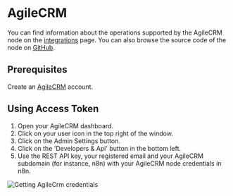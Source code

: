 # AgileCRM

You can find information about the operations supported by the AgileCRM node on the [integrations](https://n8n.io/integrations/n8n-nodes-base.agileCrm) page. You can also browse the source code of the node on [GitHub](https://github.com/n8n-io/n8n/tree/master/packages/nodes-base/nodes/AgileCrm).

## Prerequisites

Create an [AgileCRM](https://www.agilecrm.com/) account.

## Using Access Token

1. Open your AgileCRM dashboard.
2. Click on your user icon in the top right of the window.
3. Click on the Admin Settings button.
4. Click on the 'Developers & Api' button in the bottom left.
5. Use the REST API key, your registered email and your AgileCRM subdomain (for instance, n8n) with your AgileCRM node credentials in n8n.


![Getting AgileCrm credentials](./using-access-token.gif)
